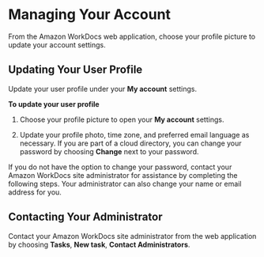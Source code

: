 # Managing Your Account<a name="manage_account"></a>

From the Amazon WorkDocs web application, choose your profile picture to update your account settings\.

## Updating Your User Profile<a name="account"></a>

Update your user profile under your **My account** settings\.

**To update your user profile**

1. Choose your profile picture to open your **My account** settings\.

1. Update your profile photo, time zone, and preferred email language as necessary\. If you are part of a cloud directory, you can change your password by choosing **Change** next to your password\.

If you do not have the option to change your password, contact your Amazon WorkDocs site administrator for assistance by completing the following steps\. Your administrator can also change your name or email address for you\.

## Contacting Your Administrator<a name="contact-admin"></a>

Contact your Amazon WorkDocs site administrator from the web application by choosing **Tasks**, **New task**, **Contact Administrators**\. 
